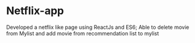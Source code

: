 # Netflix-app
Developed a netflix like page using ReactJs and ES6;
Able to delete movie from Mylist and add movie from recommendation list to mylist
